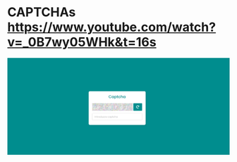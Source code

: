 # CAPTCHAs https://www.youtube.com/watch?v=_0B7wy05WHk&t=16s
<p align="center">
  <img src="preview.png" alt="preview del proyecto" width="600">
</p>